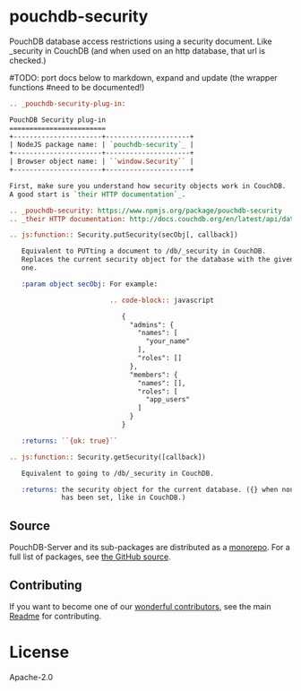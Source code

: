 pouchdb-security
================

PouchDB database access restrictions using a security document. Like
_security in CouchDB (and when used on an http database, that url is
checked.)

#TODO: port docs below to markdown, expand and update (the wrapper functions
#need to be documented!)
```reStructuredText
.. _pouchdb-security-plug-in:

PouchDB Security plug-in
========================
+----------------------+---------------------+
| NodeJS package name: | `pouchdb-security`_ |
+----------------------+---------------------+
| Browser object name: | ``window.Security`` |
+----------------------+---------------------+

First, make sure you understand how security objects work in CouchDB.
A good start is `their HTTP documentation`_.

.. _pouchdb-security: https://www.npmjs.org/package/pouchdb-security
.. _their HTTP documentation: http://docs.couchdb.org/en/latest/api/database/security.html

.. js:function:: Security.putSecurity(secObj[, callback])

   Equivalent to PUTting a document to /db/_security in CouchDB.
   Replaces the current security object for the database with the given
   one.

   :param object secObj: For example:

                         .. code-block:: javascript

                            {
                              "admins": {
                                "names": [
                                  "your_name"
                                ],
                                "roles": []
                              },
                              "members": {
                                "names": [],
                                "roles": [
                                  "app_users"
                                ]
                              }
                            }

   :returns: ``{ok: true}``

.. js:function:: Security.getSecurity([callback])

   Equivalent to going to /db/_security in CouchDB.

   :returns: the security object for the current database. ({} when none
             has been set, like in CouchDB.)
```

## Source

PouchDB-Server and its sub-packages are distributed as a [monorepo](https://github.com/babel/babel/blob/master/doc/design/monorepo.md).
For a full list of packages, see [the GitHub source](https://github.com/pouchdb/pouchdb-server/tree/master/packages).

## Contributing

If you want to become one of our [wonderful contributors](https://github.com/pouchdb/pouchdb-server/graphs/contributors), see the main [Readme](https://github.com/pouchdb/pouchdb-server/tree/master/README.md) for contributing.

# License
Apache-2.0
